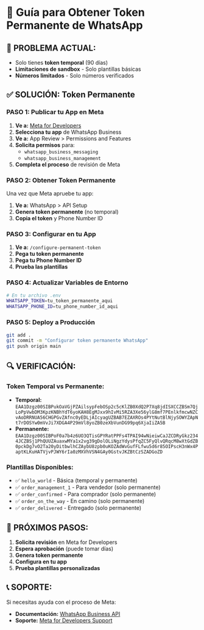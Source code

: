 # 🔧 Guía para Obtener Token Permanente de WhatsApp

## 🎯 **PROBLEMA ACTUAL:**
- Solo tienes **token temporal** (90 días)
- **Limitaciones de sandbox** - Solo plantillas básicas
- **Números limitados** - Solo números verificados

## ✅ **SOLUCIÓN: Token Permanente**

### **PASO 1: Publicar tu App en Meta**

1. **Ve a:** [Meta for Developers](https://developers.facebook.com/)
2. **Selecciona tu app** de WhatsApp Business
3. **Ve a:** App Review > Permissions and Features
4. **Solicita permisos** para:
   - `whatsapp_business_messaging`
   - `whatsapp_business_management`
5. **Completa el proceso** de revisión de Meta

### **PASO 2: Obtener Token Permanente**

Una vez que Meta apruebe tu app:
1. **Ve a:** WhatsApp > API Setup
2. **Genera token permanente** (no temporal)
3. **Copia el token** y Phone Number ID

### **PASO 3: Configurar en tu App**

1. **Ve a:** `/configure-permanent-token`
2. **Pega tu token permanente**
3. **Pega tu Phone Number ID**
4. **Prueba las plantillas**

### **PASO 4: Actualizar Variables de Entorno**

```bash
# En tu archivo .env
WHATSAPP_TOKEN=tu_token_permanente_aqui
WHATSAPP_PHONE_ID=tu_phone_number_id_aqui
```

### **PASO 5: Deploy a Producción**

```bash
git add .
git commit -m "Configurar token permanente WhatsApp"
git push origin main
```

## 🔍 **VERIFICACIÓN:**

### **Token Temporal vs Permanente:**
- **Temporal:** `EAA1Dzgz00SIBPukOaVGjPZAilsypFebOSp2c5cKlZB0XdQ2P7Xq8jdISXCCZBSm7QjLoPpVwbDM3KpzKNBhYdT6yoKAH8EgMJxx9hIvMi5RZA3Xe56ylG8mf7PEnlkfmcwNZCvAoDRRNUA56CHGPGvZAfnc0yEDLjAIcyagUZBAB7EZAXROs4PYtNutBlNjySOWYZApNt7rDOSYw0mVvJi7XDGA4P29mVl8yoZB0zeXbVunDG99pq6XjaIiZA5B`
- **Permanente:** `EAA1Dzgz00SIBPoF0a7b4z6UO3QTisGPYRatPPFs4TPAI94wNieiwCaJZCDRyGkz2344JCZBSj1PhQUUZAuaxwMYa1x2vg39gDolOLiNgzYdysPfqZC5FyQlvQRqcM8wXtGdZB0pckDg7vO2Ta20yDitbwlhCZAybU8zpb0uKOZAdWvGufFLfwu5d6r85OIPscH3nWx4PaptKLKuHATVjvPJWY6rIa0zMXVhVSN4GAy0GstvJKZBtCzSZADGoZD`

### **Plantillas Disponibles:**
- ✅ `hello_world` - Básica (temporal y permanente)
- ✅ `order_management_1` - Para vendedor (solo permanente)
- ✅ `order_confirmed` - Para comprador (solo permanente)
- ✅ `order_on_the_way` - En camino (solo permanente)
- ✅ `order_delivered` - Entregado (solo permanente)

## 🚀 **PRÓXIMOS PASOS:**

1. **Solicita revisión** en Meta for Developers
2. **Espera aprobación** (puede tomar días)
3. **Genera token permanente**
4. **Configura en tu app**
5. **Prueba plantillas personalizadas**

## 📞 **SOPORTE:**

Si necesitas ayuda con el proceso de Meta:
- **Documentación:** [WhatsApp Business API](https://developers.facebook.com/docs/whatsapp)
- **Soporte:** [Meta for Developers Support](https://developers.facebook.com/support/)
